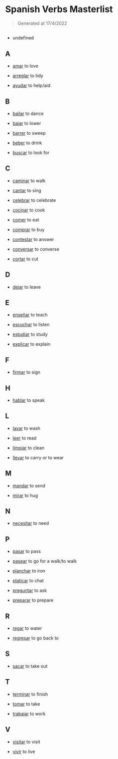 # Spanish Verbs Masterlist
> Generated at 17/4/2022
  
## 
- [](verbs/mlist/.md)
  undefined

## A
- [amar](verbs/mlist/amar.md)
  to love

- [arreglar](verbs/mlist/arreglar.md)
  to tidy

- [ayudar](verbs/mlist/ayudar.md)
  to help/aid

## B
- [bailar](verbs/mlist/bailar.md)
  to dance

- [bajar](verbs/mlist/bajar.md)
  to lower

- [barrer](verbs/mlist/barrer.md)
  to sweep

- [beber](verbs/mlist/beber.md)
  to drink

- [buscar](verbs/mlist/buscar.md)
  to look for

## C
- [caminar](verbs/mlist/caminar.md)
  to walk

- [cantar](verbs/mlist/cantar.md)
  to sing

- [celebrar](verbs/mlist/celebrar.md)
  to celebrate

- [cocinar](verbs/mlist/cocinar.md)
  to cook

- [comer](verbs/mlist/comer.md)
  to eat

- [comprar](verbs/mlist/comprar.md)
  to buy

- [contestar](verbs/mlist/contestar.md)
  to answer

- [conversar](verbs/mlist/conversar.md)
  to converse

- [cortar](verbs/mlist/cortar.md)
  to cut

## D
- [dejar](verbs/mlist/dejar.md)
  to leave

## E
- [enseñar](verbs/mlist/enseñar.md)
  to teach

- [escuchar](verbs/mlist/escuchar.md)
  to listen

- [estudiar](verbs/mlist/estudiar.md)
  to study

- [explicar](verbs/mlist/explicar.md)
  to explain

## F
- [firmar](verbs/mlist/firmar.md)
  to sign

## H
- [hablar](verbs/mlist/hablar.md)
  to speak

## L
- [lavar](verbs/mlist/lavar.md)
  to wash

- [leer](verbs/mlist/leer.md)
  to read

- [limpiar](verbs/mlist/limpiar.md)
  to clean

- [llevar](verbs/mlist/llevar.md)
  to carry or to wear

## M
- [mandar](verbs/mlist/mandar.md)
  to send

- [mirar](verbs/mlist/mirar.md)
  to hug

## N
- [necesitar](verbs/mlist/necesitar.md)
  to need

## P
- [pasar](verbs/mlist/pasar.md)
  to pass

- [pasear](verbs/mlist/pasear.md)
  to go for a walk/to walk

- [planchar](verbs/mlist/planchar.md)
  to iron

- [platicar](verbs/mlist/platicar.md)
  to chat

- [preguntar](verbs/mlist/preguntar.md)
  to ask

- [preparar](verbs/mlist/preparar.md)
  to prepare

## R
- [regar](verbs/mlist/regar.md)
  to water

- [regresar](verbs/mlist/regresar.md)
  to go back to

## S
- [sacar](verbs/mlist/sacar.md)
  to take out

## T
- [terminar](verbs/mlist/terminar.md)
  to finish

- [tomar](verbs/mlist/tomar.md)
  to take

- [trabajar](verbs/mlist/trabajar.md)
  to work

## V
- [visitar](verbs/mlist/visitar.md)
  to visit

- [vivir](verbs/mlist/vivir.md)
  to live
